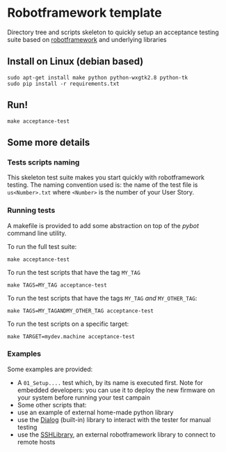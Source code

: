 # Robotframework template

Directory tree and scripts skeleton to quickly setup an acceptance testing suite based on [robotframework](http://www.robotframework.org) and underlying libraries

## Install on Linux (debian based)

    sudo apt-get install make python python-wxgtk2.8 python-tk
    sudo pip install -r requirements.txt

## Run!

    make acceptance-test

## Some more details

### Tests scripts naming

This skeleton test suite makes you start quickly with robotframework testing. The naming convention used is: the name of the test file is `us<Number>.txt` where `<Number>` is the number of your User Story.

### Running tests

A makefile is provided to add some abstraction on top of the *pybot* command line utility.

To run the full test suite:

    make acceptance-test
    
To run the test scripts that have the tag `MY_TAG`

    make TAGS=MY_TAG acceptance-test
    
To run the test scripts that have the tags `MY_TAG` _and_ `MY_OTHER_TAG`:

    make TAGS=MY_TAGANDMY_OTHER_TAG acceptance-test
    
To run the test scripts on a specific target:

    make TARGET=mydev.machine acceptance-test

### Examples

Some examples are provided:

* A `01_Setup....` test which, by its name is executed first. Note for embedded developers: you can use it to deploy the new firmware on your system before running your test campain
* Some other scripts that:
 * use an example of external home-made python library
 * use the [Dialog](http://robotframework.org/robotframework/latest/libraries/Dialogs.html) (built-in) library to interact with the tester for manual testing
 * use the [SSHLibrary](https://github.com/robotframework/SSHLibrary), an external robotframework library to connect to remote hosts
